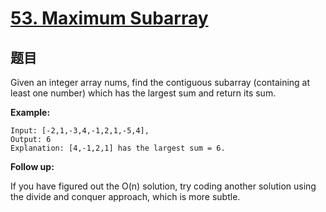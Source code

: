 # [53. Maximum Subarray](https://leetcode.com/problems/maximum-subarray/)

## 题目

Given an integer array nums, find the contiguous subarray (containing at least one number) which has the largest sum and return its sum.

**Example:**

```text
Input: [-2,1,-3,4,-1,2,1,-5,4],
Output: 6
Explanation: [4,-1,2,1] has the largest sum = 6.
```

**Follow up:**

If you have figured out the O(n) solution, try coding another solution using the divide and conquer approach, which is more subtle.
